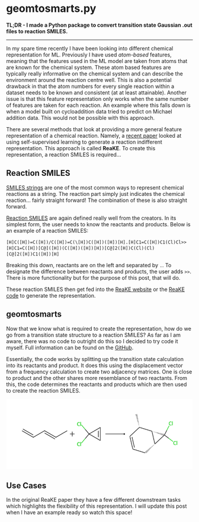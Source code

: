 # geomtosmarts.py

**TL;DR - I made a Python package to convert transition state Gaussian .out files to reaction SMILES.**

---

In my spare time recently I have been looking into different chemical representation for ML. Previously I have used *atom-based* features, meaning that the features used in the ML model are taken from atoms that are known for the chemical system. These atom based features are typically really informative on the chemical system and can describe the environment around the reaction centre well. This is also a potential drawback in that the atom numbers for every single reaction within a dataset needs to be known and consistent (at at least attainable). Another issue is that this feature representation only works when the same number of features are taken for each reaction. An example where this falls down is when a model built on cycloaddition data tried to predict on Michael addition data. This would not be possible with this approach.

There are several methods that look at providing a more general feature representation of a chemical reaction. Namely, a [recent paper](https://doi.org/10.1021/acs.jcim.4c00157) looked at using self-supervised learning to generate a reaction indifferent representation. This approach is called **ReaKE**. To create this representation, a reaction SMILES is required...

## Reaction SMILES

[SMILES strings](https://www.daylight.com/dayhtml/doc/theory/theory.smiles.html) are one of the most common ways to represent chemical reactions as a string. The reaction part simply just indicates the chemical reaction... fairly straight forward! The combination of these is also straight forward. 

[Reaction SMILES](https://www.daylight.com/meetings/summerschool01/course/basics/smirks.html) are again defined really well from the creators. In its simplest form, the user needs to know the reactants and products. Below is an example of a reaction SMILES:

```
[H]C([H])=C([H])/C([H])=C(\[H])C([H])([H])[H].[H]C1=C([H])C1(Cl)Cl>>[H]C1=C([H])[C@]([H])(C([H])([H])[H])[C@]2([H])C(Cl)(Cl)[C@]2([H])C1([H])[H]
```

Breaking this down, reactants are on the left and separated by ```.```. To designate the difference between reactants and products, the user adds ```>>```. There is more functionality but for the purpose of this post, that will do.

These reaction SMILES then get fed into the [ReaKE website](https://bio-web1.nscc-gz.cn/app/ReaKE_fingerprints) or the [ReaKE code](https://github.com/biomed-AI/ReaKE) to generate the representation.

## geomtosmarts

Now that we know what is required to create the representation, how do we go from a transition state structure to a reaction SMILES? As far as I am aware, there was no code to outright do this so I decided to try code it myself. Full information can be found on the [GitHub](https://github.com/samgeoesp/geomtosmarts).

Essentially, the code works by splitting up the transition state calculation into its reactants and product. It does this using the displacement vector from a frequency calculation to create two adjacency matrices. One is close to product and the other shares more resemblance of two reactants. From this, the code determines the reactants and products which are then used to create the reaction SMILES. 

![rxn_smiles](docs/assets/diels_alder_rxn.png)

## Use Cases

In the original ReaKE paper they have a few different downstream tasks which highlights the flexibility of this representation. I will update this post when I have an example ready so watch this space!